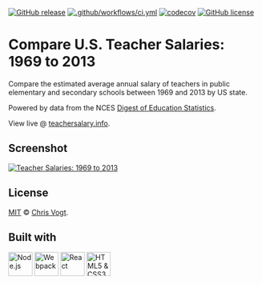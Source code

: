 [![GitHub release](https://img.shields.io/github/release/teacherdata/salaries.svg)](https://github.com/teacherdata/salaries/releases)
[![.github/workflows/ci.yml](https://github.com/chrisvogt/teachersalary.info/actions/workflows/ci.yml/badge.svg?branch=main)](https://github.com/chrisvogt/teachersalary.info/actions/workflows/ci.yml)
[![codecov](https://codecov.io/gh/chrisvogt/teachersalary.info/graph/badge.svg?token=aMQ5TSNe9t)](https://codecov.io/gh/chrisvogt/teachersalary.info)
[![GitHub license](https://img.shields.io/github/license/teacherdata/salaries.svg)](https://github.com/teacherdata/salaries/blob/master/LICENSE)

# Compare U.S. Teacher Salaries: 1969 to 2013

Compare the estimated average annual salary of teachers in public elementary and secondary schools between 1969 and 2013 by US state.

Powered by data from the NCES [Digest of Education Statistics](https://nces.ed.gov/programs/digest/d13/tables/dt13_211.60.asp).

View live @ [teachersalary.info](https://teachersalary.info).

## Screenshot

[![Teacher Salaries: 1969 to 2013](/public/images/screenshot.jpg)](http://teachersalary.info)

## License

[MIT](LICENSE) © [Chris Vogt](https://www.chrisvogt.me).

## Built with

<p align="left">
  <img alt="Node.js" src="https://upload.wikimedia.org/wikipedia/commons/d/d9/Node.js_logo.svg" height="48">
  <img src="https://webpack.js.org/assets/icon-square-big.svg" alt="Webpack" height="48">
	<img src="https://cdn.rawgit.com/facebook/react/455d2d1b48e5cdaeac5d0b4fd92b29b4d52bcaec/docs/img/logo_small_2x.png" alt="React" height="48">
	<img src="https://upload.wikimedia.org/wikipedia/commons/1/10/CSS3_and_HTML5_logos_and_wordmarks.svg" alt="HTML5 &amp; CSS3" height="48">
</p>
